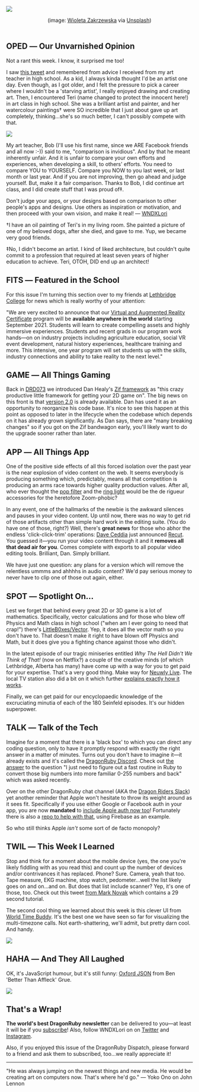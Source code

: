 <div style="display:none;font−size:0;line−height:0;max−height:0;mso−hide:all">DRD080: Comparison is invidious. No, we didn't know, either, but now we do know we couldn't agree more.</div>

![](https://dragonrubydispatch.com/assets/images/wioleta-zakrzewska-watercolor-590x338px.png)

<div style="text-size: xx-small; text-align: center; padding-bottom: 20px;">(image: <a href="https://unsplash.com/@wiozak?utm_source=unsplash&amp;utm_medium=referral&amp;utm_content=creditCopyText">Wioleta Zakrzewska</a> via <a href="https://unsplash.com/?utm_source=unsplash&amp;utm_medium=referral&amp;utm_content=creditCopyText">Unsplash</a>)</div>

## OPED ― Our Unvarnished Opinion

Not a rant this week. I know, it surprised me too!

I saw [this tweet](/s/Fn4s6n) and remembered from advice I received from my art teacher in high school. As a kid, I always kinda thought I'd be an artist one day. Even though, as I got older, and I felt the pressure to pick a career where I wouldn't be a 'starving artist', I really enjoyed drawing and creating art. Then, I encountered Teri (name changed to protect the innocent here!) in art class in high school. She was a brilliant artist and painter, and her watercolour paintings&#8224;️ were SO incredible that I just about gave up art completely, thinking...she's so much better, I can't possibly compete with that.

![](https://dragonrubydispatch.com/assets/images/jordan-morgan-590x392px.png)

My art teacher, Bob (I'll use his first name, since we ARE Facebook friends and all now :-)) said to me, "comparison is invidious". And by that he meant inherently unfair. And it is unfair to compare your own efforts and experiences, when developing a skill, to others' efforts. You need to compare YOU to YOURSELF. Compare you NOW to you last week, or last month or last year. And if you are not improving, then go ahead and judge yourself. But, make it a fair comparison. Thanks to Bob, I did continue art class, and I did create stuff that I was proud of&#8225;.

Don't judge your apps, or your designs based on comparison to other people's apps and designs. Use others as inspiration or motivation, and then proceed with your own vision, and make it real! ― [WNDXLori](/s/P8YaY8)

&#8224;️I have an oil painting of Teri's in my living room. She painted a picture of one of my beloved dogs, after she died, and gave to me. Yup, we became very good friends.

&#8225;️No, I didn't become an artist. I kind of liked architecture, but couldn't quite commit to a profession that required at least seven years of higher education to achieve. Teri, OTOH, DID end up an architect!

## FITS ― Featured in the School

For this issue I'm turning this section over to my friends at [Lethbridge College](/s/AAAaaM) for news which is really worthy of your attention:

"We are very excited to announce that our [Virtual and Augmented Reality Certificate](/s/8sisN9) program will be **available anywhere in the world** starting September 2021. Students will learn to create compelling assets and highly immersive experiences. Students and recent grads in our program work hands―on on industry projects including agriculture education, social VR event development, natural history experiences, healthcare training and more. This intensive, one year program will set students up with the skills, industry connections and ability to take reality to the next level."

## GAME ― All Things Gaming

Back in [DRD073](/s/RRyRS5) we introduced Dan Healy's [Zif framework](/s/00Vttt) as "this crazy productive little framework for getting your 2D game on". The big news on this front is that [version 2.0](/s/8nnnOO) is already available. Dan has used it as an opportunity to reorganize his code base. It's nice to see this happen at this point as opposed to later in the lifecycle when the codebase which depends on it has already grown significantly. As Dan says, there are "many breaking changes" so if you got on the Zif bandwagon early, you'll likely want to do the upgrade sooner rather than later.

## APP ― All Things App

One of the positive side effects of all this forced isolation over the past year is the near explosion of video content on the web. It seems everybody is producing something which, predictably, means all that competition is producing an arms race towards higher quality production values. After all, who ever thought the [pop filter](/s/4Ghkhh) and the [ring light](/s/55nb3M) would be the de rigueur accessories for the heretofore Zoom-phobic?

In any event, one of the hallmarks of the newbie is the awkward silences and pauses in your video content. Up until now, there was no way to get rid of those artifacts other than simple hard work in the editing suite. (You do have one of those, right?) Well, there's **great news** for those who abhor the endless 'click-click-trim' operations: [Dave Ceddia](/s/aFD77a) just announced [Recut](/s/5lXU65). You guessed it―you run your video content through it and it **removes all that dead air for you**. Comes complete with exports to all popular video editing tools. Brilliant, Dan. Simply brilliant.

We have just one question: any plans for a version which will remove the relentless ummms and ahhhhs in audio content? We'd pay serious money to never have to clip one of those out again, either.

## SPOT ― Spotlight On…

Lest we forget that behind every great 2D or 3D game is a lot of mathematics. Specifically, vector calculations and for those who blew off Physics and Math class in high school ("when am I ever going to need that crap!") there's [LittleB0xes/Vector](/s/CCC1mC). Yep, it does all the vector math so you don't have to. That doesn't make it right to have blown off Physics and Math, but it does give you a fighting chance against those who didn't.

In the latest episode of our tragic miniseries entitled <em>Why The Hell Didn't We Think of That!</em> (now on Netflix?) a couple of the creative minds (of which Lethbridge, Alberta has many) have come up with a way for you to get paid for your expertise. That's a very good thing. Make way for [Neuwly Live](/s/R4GoRs). The local TV station also did a bit on it which further [explains exactly how it works](/s/t909G9).

Finally, we can get paid for our encyclopaedic knowledge of the excruciating minutia of each of the 180 Seinfeld episodes. It's our hidden superpower.

## TALK ― Talk of the Tech

Imagine for a moment that there is a 'black box' to which you can direct any coding question, only to have it promptly respond with exactly the right answer in a matter of minutes. Turns out you don't have to imagine it―it already exists and it's called the [DragonRuby Discord](/s/6G6p9p). Check out [the answer](/s/cx01XW) to the question "I just need to figure out a fast routine in Ruby to convert those big numbers into more familiar 0-255 numbers and back" which was asked recently.

Over on the other DragonRuby chat channel (AKA the [Dragon Riders Slack](/s/9WW99c)) yet another reminder that Apple won't hesitate to throw its weight around as it sees fit. Specifically if you use either Google or Facebook auth in your app, you are now **mandated** to [include Apple auth now too](/s/7c7B7H)! Fortunately there is also a [repo to help with that](/s/W0m0KK), using Firebase as an example.

So who still thinks Apple *isn't* some sort of de facto monopoly?

## TWIL ― This Week I Learned

Stop and think for a moment about the mobile device (yes, the one you're likely fiddling with as you read this) and count up the number of devices and/or contrivances it has replaced. Phone? Sure. Camera, yeah that too. Tape measure, EKG machine, stop watch, pedometer...well the list likely goes on and on...and on. But does that list include scanner? Yep, it's one of those, too. Check out this tweet [from Mark Novak](/s/q4433l) which contains a 29 second tutorial.

The second cool thing we learned about this week is this clever UI from [World Time Buddy](/s/WwwVwV). It's the best one we have seen so far for visualizing the multi-timezone calls. Not earth-shattering, we'll admit, but pretty darn cool. And handy.

![](https://dragonrubydispatch.com/assets/images/world-time-buddy-590x142px.png)

## HAHA ― And They All Laughed

OK, it's JavaScript humour, but it's still funny: [Oxford JSON](/s/9Lo22Z) from Ben 'Better Than Affleck' Grue.

![](https://dragonrubydispatch.com/assets/images/ben-grue-590x427px.png)

## That's a Wrap!

**The world's best DragonRuby newsletter** can be delivered to you—at least it will be if you [subscribe](/s/aDzD8a)! Also, follow WNDXLori on on [Twitter](/s/Aqa1qa) and [Instagram](/s/WvWWvi).

Also, if you enjoyed this issue of the DragonRuby Dispatch, please forward to a friend and ask them to subscribed, too...we really appreciate it!

<hr/>

"He was always jumping on the newest things and new media. He would be creating art on computers now. That's where he'd go." ― Yoko Ono on John Lennon
